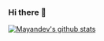 ### Hi there 👋

[![Mayandev's github stats](https://github-readme-stats.vercel.app/api?username=mayandev "![Mayandev's github stats")](https://github.com/anuraghazra/github-readme-stats)

<!--
**Mayandev/Mayandev** is a ✨ _special_ ✨ repository because its `README.md` (this file) appears on your GitHub profile.

Here are some ideas to get you started:

- 🔭 I’m currently working on ...
- 🌱 I’m currently learning ...
- 👯 I’m looking to collaborate on ...
- 🤔 I’m looking for help with ...
- 💬 Ask me about ...
- 📫 How to reach me: ...
- 😄 Pronouns: ...
- ⚡ Fun fact: ...
-->
